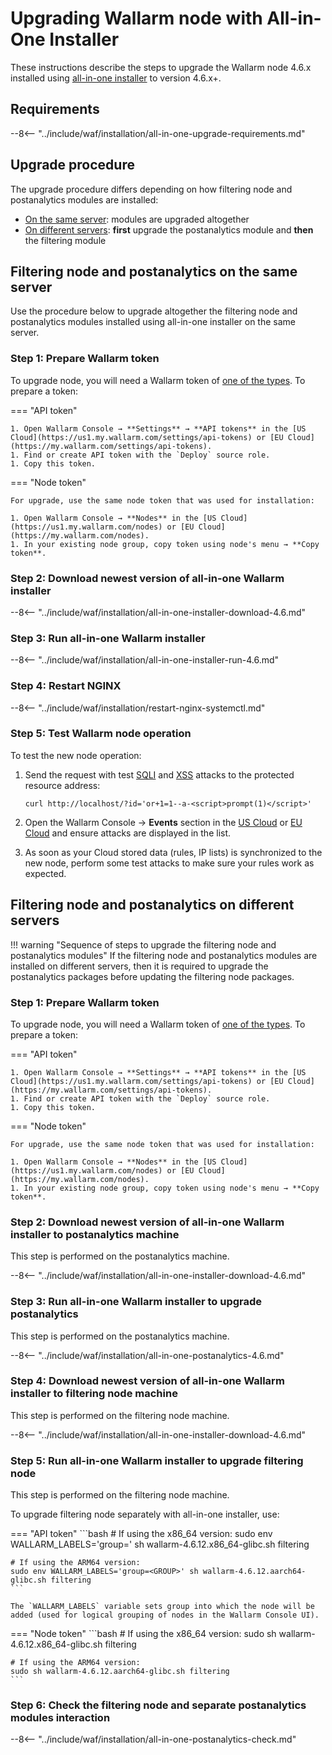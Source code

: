 [statistics-service-all-parameters]:        ../admin-en/configure-statistics-service.md
[img-attacks-in-interface]:                 ../images/admin-guides/test-attacks-quickstart.png
[tarantool-status]:                         ../images/tarantool-status.png
[configure-proxy-balancer-instr]:           ../admin-en/configuration-guides/access-to-wallarm-api-via-proxy.md
[sqli-attack-docs]:                         ../attacks-vulns-list.md#sql-injection
[xss-attack-docs]:                          ../attacks-vulns-list.md#crosssite-scripting-xss

# Upgrading Wallarm node with All-in-One Installer

These instructions describe the steps to upgrade the Wallarm node 4.6.x installed using [all-in-one installer](../installation/nginx/all-in-one.md) to version 4.6.x+.

## Requirements

--8<-- "../include/waf/installation/all-in-one-upgrade-requirements.md"

## Upgrade procedure

The upgrade procedure differs depending on how filtering node and postanalytics modules are installed:

* [On the same server](#filtering-node-and-postanalytics-on-the-same-server): modules are upgraded altogether
* [On different servers](#filtering-node-and-postanalytics-on-different-servers): **first** upgrade the postanalytics module and **then** the filtering module

## Filtering node and postanalytics on the same server

Use the procedure below to upgrade altogether the filtering node and postanalytics modules installed using all-in-one installer on the same server.

### Step 1: Prepare Wallarm token

To upgrade node, you will need a Wallarm token of [one of the types](../user-guides/nodes/nodes.md#api-and-node-tokens-for-node-creation). To prepare a token:

=== "API token"

    1. Open Wallarm Console → **Settings** → **API tokens** in the [US Cloud](https://us1.my.wallarm.com/settings/api-tokens) or [EU Cloud](https://my.wallarm.com/settings/api-tokens).
    1. Find or create API token with the `Deploy` source role.
    1. Copy this token.

=== "Node token"

    For upgrade, use the same node token that was used for installation:

    1. Open Wallarm Console → **Nodes** in the [US Cloud](https://us1.my.wallarm.com/nodes) or [EU Cloud](https://my.wallarm.com/nodes).
    1. In your existing node group, copy token using node's menu → **Copy token**.

### Step 2: Download newest version of all-in-one Wallarm installer

--8<-- "../include/waf/installation/all-in-one-installer-download-4.6.md"

### Step 3: Run all-in-one Wallarm installer

--8<-- "../include/waf/installation/all-in-one-installer-run-4.6.md"

### Step 4: Restart NGINX

--8<-- "../include/waf/installation/restart-nginx-systemctl.md"

### Step 5: Test Wallarm node operation

To test the new node operation:

1. Send the request with test [SQLI][sqli-attack-docs] and [XSS][xss-attack-docs] attacks to the protected resource address:

    ```
    curl http://localhost/?id='or+1=1--a-<script>prompt(1)</script>'
    ```

1. Open the Wallarm Console → **Events** section in the [US Cloud](https://us1.my.wallarm.com/search) or [EU Cloud](https://my.wallarm.com/search) and ensure attacks are displayed in the list.
1. As soon as your Cloud stored data (rules, IP lists) is synchronized to the new node, perform some test attacks to make sure your rules work as expected.

## Filtering node and postanalytics on different servers

!!! warning "Sequence of steps to upgrade the filtering node and postanalytics modules"
    If the filtering node and postanalytics modules are installed on different servers, then it is required to upgrade the postanalytics packages before updating the filtering node packages.

### Step 1: Prepare Wallarm token

To upgrade node, you will need a Wallarm token of [one of the types](../user-guides/nodes/nodes.md#api-and-node-tokens-for-node-creation). To prepare a token:

=== "API token"

    1. Open Wallarm Console → **Settings** → **API tokens** in the [US Cloud](https://us1.my.wallarm.com/settings/api-tokens) or [EU Cloud](https://my.wallarm.com/settings/api-tokens).
    1. Find or create API token with the `Deploy` source role.
    1. Copy this token.

=== "Node token"

    For upgrade, use the same node token that was used for installation:

    1. Open Wallarm Console → **Nodes** in the [US Cloud](https://us1.my.wallarm.com/nodes) or [EU Cloud](https://my.wallarm.com/nodes).
    1. In your existing node group, copy token using node's menu → **Copy token**.

### Step 2: Download newest version of all-in-one Wallarm installer to postanalytics machine

This step is performed on the postanalytics machine.

--8<-- "../include/waf/installation/all-in-one-installer-download-4.6.md"

### Step 3: Run all-in-one Wallarm installer to upgrade postanalytics

This step is performed on the postanalytics machine.

--8<-- "../include/waf/installation/all-in-one-postanalytics-4.6.md"

### Step 4: Download newest version of all-in-one Wallarm installer to filtering node machine

This step is performed on the filtering node machine.

--8<-- "../include/waf/installation/all-in-one-installer-download-4.6.md"

### Step 5: Run all-in-one Wallarm installer to upgrade filtering node

This step is performed on the filtering node machine.

To upgrade filtering node separately with all-in-one installer, use:

=== "API token"
    ```bash
    # If using the x86_64 version:
    sudo env WALLARM_LABELS='group=<GROUP>' sh wallarm-4.6.12.x86_64-glibc.sh filtering

    # If using the ARM64 version:
    sudo env WALLARM_LABELS='group=<GROUP>' sh wallarm-4.6.12.aarch64-glibc.sh filtering
    ```        

    The `WALLARM_LABELS` variable sets group into which the node will be added (used for logical grouping of nodes in the Wallarm Console UI).

=== "Node token"
    ```bash
    # If using the x86_64 version:
    sudo sh wallarm-4.6.12.x86_64-glibc.sh filtering

    # If using the ARM64 version:
    sudo sh wallarm-4.6.12.aarch64-glibc.sh filtering
    ```

### Step 6: Check the filtering node and separate postanalytics modules interaction

--8<-- "../include/waf/installation/all-in-one-postanalytics-check.md"
